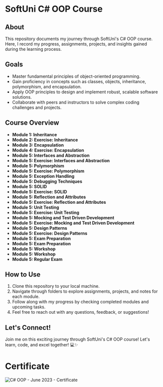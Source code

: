 # SoftUni C# OOP Course

## About

This repository documents my journey through SoftUni's C# OOP course. Here, I record my progress, assignments, projects, and insights gained during the learning process.

## Goals

- Master fundamental principles of object-oriented programming.
- Gain proficiency in concepts such as classes, objects, inheritance, polymorphism, and encapsulation.
- Apply OOP principles to design and implement robust, scalable software solutions.
- Collaborate with peers and instructors to solve complex coding challenges and projects.

## Course Overview

- **Module 1: Inheritance**
- **Module 2: Exercise: Inheritance**
- **Module 3: Encapsulation**
- **Module 4: Exercise: Encapsulation**
- **Module 5: Interfaces and Abstraction**
- **Module 5: Exercise: Interfaces and Abstraction**
- **Module 5: Polymorphism**
- **Module 5: Exercise: Polymorphism**
- **Module 5: Exception Handling**
- **Module 5: Debugging Techniques**
- **Module 5: SOLID**
- **Module 5: Exercise: SOLID**
- **Module 5: Reflection and Attributes**
- **Module 5: Exercise: Reflection and Attributes**
- **Module 5: Unit Testing**
- **Module 5: Exercise: Unit Testing**
- **Module 5: Mocking and Test Driven Development**
- **Module 5: Exercise: Mocking and Test Driven Development**
- **Module 5: Design Patterns**
- **Module 5: Exercise: Design Patterns**
- **Module 5: Exam Preparation**
- **Module 5: Exam Preparation**
- **Module 5: Workshop**
- **Module 5: Workshop**
- **Module 5: Regular Exam**

## How to Use

1. Clone this repository to your local machine.
2. Navigate through folders to explore assignments, projects, and notes for each module.
3. Follow along with my progress by checking completed modules and upcoming tasks.
4. Feel free to reach out with any questions, feedback, or suggestions!

## Let's Connect!

Join me on this exciting journey through SoftUni's C# OOP course! Let's learn, code, and excel together! 💻✨

# Certificate

![C# OOP - June 2023 - Certificate](https://github.com/Mart0GD/CSharp-OOP/assets/122825014/b204eab0-dc3b-4177-8e15-442938e01cc3)
